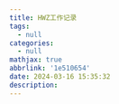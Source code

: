 ```yaml
---
title: HWZ工作记录
tags:
  - null
categories:
  - null
mathjax: true
abbrlink: '1e510654'
date: 2024-03-16 15:35:32
description:
---
```

